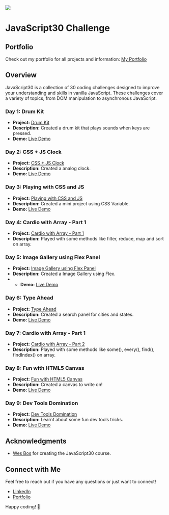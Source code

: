 ﻿![](https://javascript30.com/images/JS3-social-share.png)

# JavaScript30 Challenge

## Portfolio

Check out my portfolio for all projects and information: [My Portfolio](https://vsala2.github.io/JavaScript30/)

## Overview

JavaScript30 is a collection of 30 coding challenges designed to improve your understanding and skills in vanilla JavaScript. These challenges cover a variety of topics, from DOM manipulation to asynchronous JavaScript.

### Day 1: Drum Kit

- **Project:** [Drum Kit](./01%20-%20JavaScript%20Drum%20Kit)
- **Description:** Created a drum kit that plays sounds when keys are pressed.
- **Demo:** [Live Demo](https://vsala2.github.io/JavaScript30/01%20-%20JavaScript%20Drum%20Kit/index-START.html)

### Day 2: CSS + JS Clock

- **Project:** [CSS + JS Clock](./02%20-%20JS%20and%20CSS%20Clock)
- **Description:** Created a analog clock.
- **Demo:** [Live Demo](https://vsala2.github.io/JavaScript30/02%20-%20JS%20and%20CSS%20Clock/index-START.html)

### Day 3: Playing with CSS and JS

- **Project:** [Playing with CSS and JS](./03%20-%20CSS%20Variables)
- **Description:** Created a mini project using CSS Variable.
- **Demo:** [Live Demo](https://vsala2.github.io/JavaScript30/03%20-%20CSS%20Variables/index-START.html)

### Day 4: Cardio with Array - Part 1

- **Project:** [Cardio with Array - Part 1](./04%20-%20Array%20Cardio%20Day%201)
- **Description:** Played with some methods like filter, reduce, map and sort on array.

### Day 5: Image Gallery using Flex Panel

- **Project:** [Image Gallery using Flex Panel](./05%20-%20Flex%20Panel%20Gallery)
- **Description:** Created a Image Gallery using Flex.
- - **Demo:** [Live Demo](https://vsala2.github.io/JavaScript30/05%20-%20Flex%20Panel%20Gallery/index-START.html)

### Day 6: Type Ahead

- **Project:** [Type Ahead](./06%20-%20Type%20Ahead)
- **Description:** Created a search panel for cities and states.
- **Demo:** [Live Demo](https://vsala2.github.io/JavaScript30/06%20-%20Type%20Ahead/index-START.html)

### Day 7: Cardio with Array - Part 1

- **Project:** [Cardio with Array - Part 2](./07%20-%20Array%20Cardio%20Day%202)
- **Description:** Played with some methods like some(), every(), find(), findIndex() on array.

### Day 8: Fun with HTML5 Canvas

- **Project:** [Fun with HTML5 Canvas](./08%20-%20Fun%20with%20HTML5%20Canvas)
- **Description:** Created a canvas to write on!
- **Demo:** [Live Demo](https://vsala2.github.io/JavaScript30/08%20-%20Fun%20with%20HTML5%20Canvas/index-START.html)

### Day 9: Dev Tools Domination

- **Project:** [Dev Tools Domination](./09%20-%20Dev%20Tools%20Domination)
- **Description:** Learnt about some fun dev tools tricks.
- **Demo:** [Live Demo](https://vsala2.github.io/JavaScript30/09%20-%20Dev%20Tools%20Domination/index-START.html)
  
## Acknowledgments

- [Wes Bos](https://wesbos.com/) for creating the JavaScript30 course.

## Connect with Me

Feel free to reach out if you have any questions or just want to connect!

- [LinkedIn](https://www.linkedin.com/in/vaishnavi-salaskar/)
- [Portfolio](https://vsala2.github.io/JavaScript30/)

Happy coding! 🚀
